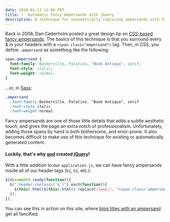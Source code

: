 ```yaml
---
date: 2010-01-13 12:00 PDT
title: ! 'Automatic Fancy Ampersands with jQuery '
description: A technique for automatically replacing ampersands with fancy versions using jQuery.
---
```


Back in 2008, Dan Cederholm posted a great design tip on [CSS-based fancy ampersands](http://simplebits.com/notebook/2008/08/14/ampersands-2/). The basics of this technique is that you surround every &amp; in your headers with a `<span class="ampersand">` tag.  Then, in CSS, you define `.ampersand` as something like the following:

~~~ css
span.ampersand {
  font-family: Baskerville, Palatino, "Book Antiqua", serif;
  font-style: italic;
  font-weight: normal;
}
~~~

...or, in [Sass](http://sass-lang.com/):

~~~ sass
.ampersand
  :font-family Baskerville, Palatino, "Book Antiqua", serif
  :font-style italic
  :font-weight normal
~~~

Fancy ampersands are one of those little details that adds a subtle aesthetic touch, and gives the page an extra notch of professionalism.  Unfortunately, adding those spans by hand is both bothersome, and error-prone.  It also becomes difficult to make use of this technique for existing or automatically generated content.

#### Luckily, that's why [god](http://ejohn.org/) created [jQuery](http://jquery.com/)!

With a little addition to our `application.js`, we can have fancy ampersands inside all of our header tags (`h1`, `h2`, etc.):

~~~ javascript
$(document).ready(function(){
  $(":header:contains('&')").each(function(){
    $(this).html($(this).html().replace(/&amp;/, "<span class='ampersand'>&amp;</span>"))
  });
});
~~~

You can see this in action on this site, where [blog titles with an ampersand](/posts/my-second-markup-style-meeting) get all fancified. 

